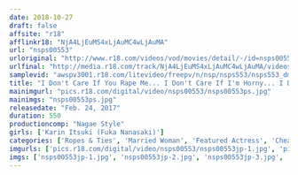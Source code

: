 ```yaml
---
date: 2018-10-27
draft: false
affsite: "r18"
afflinkr18: "NjA4LjEuMS4xLjAuMC4wLjAuMA"
url: "nsps00553"
urloriginal: "http://www.r18.com/videos/vod/movies/detail/-/id=nsps00553"
urlfinal: "http://media.r18.com/track/NjA4LjEuMS4xLjAuMC4wLjAuMA/videos/vod/movies/detail/-/id=nsps00553"
samplevid: "awspv3001.r18.com/litevideo/freepv/n/nsp/nsps553/nsps553_dmb_w.mp4"
title: "I Don't Care If You Rape Me... I Don't Care If I'm Horny... I Don't Care If I'm Unfaithful... I Don't Care If You Pay Me Back... I Don't Care If I'm Immoral... God's Gift To Eros Company Karin Itsuki"
mainimgurl: "pics.r18.com/digital/video/nsps00553/nsps00553ps.jpg"
mainimgs: "nsps00553ps.jpg"
releasedate: "Feb. 24, 2017"
duration: 550
productioncomp: "Nagae Style"
girls: ['Karin Itsuki (Fuka Nanasaki)']
categories: ['Ropes & Ties', 'Married Woman', 'Featured Actress', 'Cheating Wife', 'Drama', 'Actress Best Compilation']
imgurls: ['pics.r18.com/digital/video/nsps00553/nsps00553jp-1.jpg', 'pics.r18.com/digital/video/nsps00553/nsps00553jp-2.jpg', 'pics.r18.com/digital/video/nsps00553/nsps00553jp-3.jpg', 'pics.r18.com/digital/video/nsps00553/nsps00553jp-4.jpg', 'pics.r18.com/digital/video/nsps00553/nsps00553jp-5.jpg', 'pics.r18.com/digital/video/nsps00553/nsps00553jp-6.jpg', 'pics.r18.com/digital/video/nsps00553/nsps00553jp-7.jpg', 'pics.r18.com/digital/video/nsps00553/nsps00553jp-8.jpg', 'pics.r18.com/digital/video/nsps00553/nsps00553jp-9.jpg', 'pics.r18.com/digital/video/nsps00553/nsps00553jp-10.jpg', 'pics.r18.com/digital/video/nsps00553/nsps00553jp-11.jpg', 'pics.r18.com/digital/video/nsps00553/nsps00553jp-12.jpg', 'pics.r18.com/digital/video/nsps00553/nsps00553jp-13.jpg', 'pics.r18.com/digital/video/nsps00553/nsps00553jp-14.jpg', 'pics.r18.com/digital/video/nsps00553/nsps00553jp-15.jpg', 'pics.r18.com/digital/video/nsps00553/nsps00553jp-16.jpg', 'pics.r18.com/digital/video/nsps00553/nsps00553jp-17.jpg', 'pics.r18.com/digital/video/nsps00553/nsps00553jp-18.jpg', 'pics.r18.com/digital/video/nsps00553/nsps00553jp-19.jpg', 'pics.r18.com/digital/video/nsps00553/nsps00553jp-20.jpg']
imgs: ['nsps00553jp-1.jpg', 'nsps00553jp-2.jpg', 'nsps00553jp-3.jpg', 'nsps00553jp-4.jpg', 'nsps00553jp-5.jpg', 'nsps00553jp-6.jpg', 'nsps00553jp-7.jpg', 'nsps00553jp-8.jpg', 'nsps00553jp-9.jpg', 'nsps00553jp-10.jpg', 'nsps00553jp-11.jpg', 'nsps00553jp-12.jpg', 'nsps00553jp-13.jpg', 'nsps00553jp-14.jpg', 'nsps00553jp-15.jpg', 'nsps00553jp-16.jpg', 'nsps00553jp-17.jpg', 'nsps00553jp-18.jpg', 'nsps00553jp-19.jpg', 'nsps00553jp-20.jpg']
---
```

